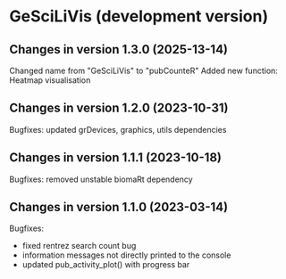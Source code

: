 # GeSciLiVis (development version)

## Changes in version 1.3.0 (2025-13-14)
Changed name from "GeSciLiVis" to "pubCounteR"
Added new function: Heatmap visualisation

## Changes in version 1.2.0 (2023-10-31)
Bugfixes: updated grDevices, graphics, utils dependencies

## Changes in version 1.1.1 (2023-10-18)
Bugfixes: removed unstable biomaRt dependency

## Changes in version 1.1.0 (2023-03-14)
Bugfixes:
- fixed rentrez search count bug
- information messages not directly printed to the console
- updated pub_activity_plot() with progress bar



